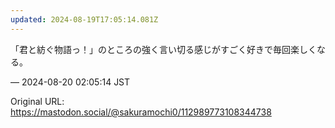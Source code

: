 ```yaml
---
updated: 2024-08-19T17:05:14.081Z
---
```


<p>「君と紡ぐ物語っ！」のところの強く言い切る感じがすごく好きで毎回楽しくなる。</p>

&mdash; 2024-08-20 02:05:14 JST

Original URL: https://mastodon.social/@sakuramochi0/112989773108344738
